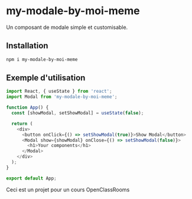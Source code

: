# my-modale-by-moi-meme

Un composant de modale simple et customisable.

## Installation

```sh
npm i my-modale-by-moi-meme

```

## Exemple d'utilisation

```js
import React, { useState } from 'react';
import Modal from 'my-modale-by-moi-meme';

function App() {
  const [showModal, setShowModal] = useState(false);

  return (
    <div>
      <button onClick={() => setShowModal(true)}>Show Modal</button>
      <Modal show={showModal} onClose={() => setShowModal(false)}>
        <h1>Your components</h1>
      </Modal>
    </div>
  );
}

export default App;
```

Ceci est un projet pour un cours OpenClassRooms